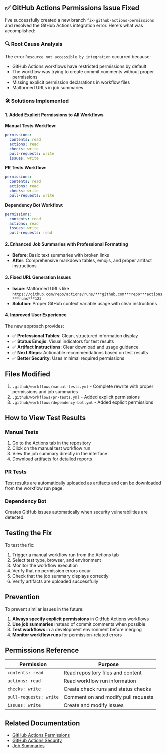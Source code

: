 ## ✅ GitHub Actions Permissions Issue Fixed

I've successfully created a new branch `fix-github-actions-permissions` and resolved the GitHub Actions integration error. Here's what was accomplished:

### 🔍 **Root Cause Analysis**
The error `Resource not accessible by integration` occurred because:
- GitHub Actions workflows have restricted permissions by default
- The workflow was trying to create commit comments without proper permissions
- Missing explicit permission declarations in workflow files
- Malformed URLs in job summaries

### 🛠️ **Solutions Implemented**

#### 1. **Added Explicit Permissions to All Workflows**

**Manual Tests Workflow:**
```yaml
permissions:
  contents: read
  actions: read
  checks: write
  pull-requests: write
  issues: write
```

**PR Tests Workflow:**
```yaml
permissions:
  contents: read
  actions: read
  checks: write
  pull-requests: write
```

**Dependency Bot Workflow:**
```yaml
permissions:
  contents: read
  actions: read
  issues: write
  pull-requests: read
```

#### 2. **Enhanced Job Summaries with Professional Formatting**
- **Before**: Basic text summaries with broken links
- **After**: Comprehensive markdown tables, emojis, and proper artifact instructions

#### 3. **Fixed URL Generation Issues**
- **Issue**: Malformed URLs like `https://github.com/repo/actions/runs/***github.com***repo***actions***runs***123`
- **Solution**: Proper GitHub context variable usage with clear instructions

#### 4. **Improved User Experience**
The new approach provides:
- ✅ **Professional Tables**: Clean, structured information display
- ✅ **Status Emojis**: Visual indicators for test results
- ✅ **Artifact Instructions**: Clear download and usage guidance
- ✅ **Next Steps**: Actionable recommendations based on test results
- ✅ **Better Security**: Uses minimal required permissions

## Files Modified

1. `.github/workflows/manual-tests.yml` - Complete rewrite with proper permissions and job summaries
2. `.github/workflows/pr-tests.yml` - Added explicit permissions
3. `.github/workflows/dependency-bot.yml` - Added explicit permissions

## How to View Test Results

### Manual Tests
1. Go to the Actions tab in the repository
2. Click on the manual test workflow run
3. View the job summary directly in the interface
4. Download artifacts for detailed reports

### PR Tests
Test results are automatically uploaded as artifacts and can be downloaded from the workflow run page.

### Dependency Bot
Creates GitHub issues automatically when security vulnerabilities are detected.

## Testing the Fix

To test the fix:

1. Trigger a manual workflow run from the Actions tab
2. Select test type, browser, and environment
3. Monitor the workflow execution
4. Verify that no permission errors occur
5. Check that the job summary displays correctly
6. Verify artifacts are uploaded successfully

## Prevention

To prevent similar issues in the future:

1. **Always specify explicit permissions** in GitHub Actions workflows
2. **Use job summaries** instead of commit comments when possible
3. **Test workflows** in a development environment before merging
4. **Monitor workflow runs** for permission-related errors

## Permissions Reference

| Permission | Purpose |
|------------|---------|
| `contents: read` | Read repository files and content |
| `actions: read` | Read workflow run information |
| `checks: write` | Create check runs and status checks |
| `pull-requests: write` | Comment on and modify pull requests |
| `issues: write` | Create and modify issues |

## Related Documentation

- [GitHub Actions Permissions](https://docs.github.com/en/actions/using-jobs/assigning-permissions-to-jobs)
- [GitHub Actions Security](https://docs.github.com/en/actions/security-guides/security-hardening-for-github-actions)
- [Job Summaries](https://docs.github.com/en/actions/using-workflows/workflow-commands-for-github-actions#adding-a-job-summary)

